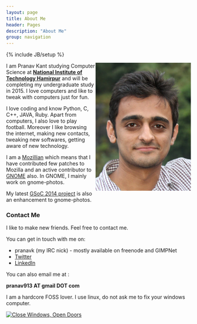 ```yaml
---
layout: page
title: About Me
header: Pages
description: "About Me"
group: navigation
---
```

{% include JB/setup %}

<p>
	<img src="me.jpg" align="right">
</p>

I am Pranav Kant studying Computer Science at **[National Institute of Technology Hamirpur](http://nith.ac.in)** and will be completing my undergraduate study in 2015. I love computers and like to tweak with computers just for fun.

I love coding and know Python, C, C++, JAVA, Ruby. Apart from computers, I also love to play football. Moreover I like browsing the internet, making new contacts, tweaking new softwares, getting aware of new technology.

I am a [Mozillian](https://mozillians.org/en-US/u/pranavk) which means that I
have contributed few patches to Mozilla and an active
contributor to [GNOME](http://gnome.org) also. In GNOME, I mainly work on
gnome-photos.

My latest [GSoC 2014 project](https://www.google-melange.com/gsoc/project/details/google/gsoc2014/pranav913/5757334940811264) is also an enhancement to gnome-photos.

### Contact Me
I like to make new friends. Feel free to contact me.

You can get in touch with me on:

- pranavk (my IRC nick) - mostly available on freenode and GIMPNet
- [Twitter](http://www.twitter.com/pranav913)
- [LinkedIn](in.linkedin.com/in/pranav913/)

You can also email me at :

**pranav913 AT gmail DOT com**

I am a hardcore FOSS lover. I use linux, do not ask me to fix your windows computer.

<a href="http://www.upgradefromwindows8.com"><img src="//static.fsf.org/fsforg/graphics/windows-infographic_share.png" alt="Close Windows, Open Doors"/></a>
